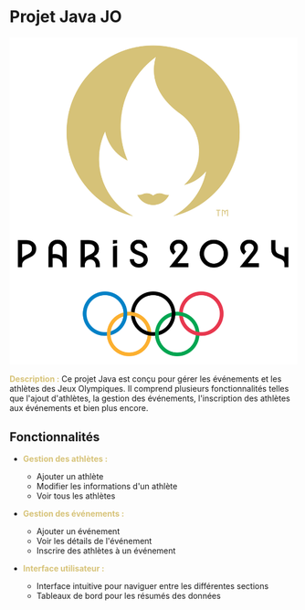 # Projet Java JO

![Logo Paris 2024](src/main/resources/fr/isep/algo/projetjo/img/logo_paris_2024.png)

**<span style="color:#d7c378">Description :</span>**
Ce projet Java est conçu pour gérer les événements et les athlètes des Jeux Olympiques. Il comprend plusieurs fonctionnalités telles que l'ajout d'athlètes, la gestion des événements, l'inscription des athlètes aux événements et bien plus encore.

## Fonctionnalités

- **<span style="color:#d7c378">Gestion des athlètes :</span>**
  - Ajouter un athlète
  - Modifier les informations d'un athlète
  - Voir tous les athlètes

- **<span style="color:#d7c378">Gestion des événements :</span>**
  - Ajouter un événement
  - Voir les détails de l'événement
  - Inscrire des athlètes à un événement

- **<span style="color:#d7c378">Interface utilisateur :</span>**
  - Interface intuitive pour naviguer entre les différentes sections
  - Tableaux de bord pour les résumés des données
